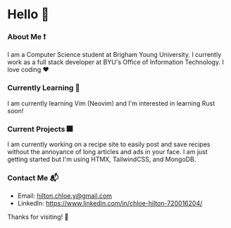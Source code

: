 # Hello 👋

<!--
**chlohilt/chlohilt** is a ✨ _special_ ✨ repository because its `README.md` (this file) appears on your GitHub profile.

Here are some ideas to get you started:

- 🔭 I’m currently working on ...
- 🌱 I’m currently learning ...
- 👯 I’m looking to collaborate on ...
- 🤔 I’m looking for help with ...
- 💬 Ask me about ...
- 📫 How to reach me: ...
- 😄 Pronouns: ...
- ⚡ Fun fact: ...
-->
### About Me ❗
I am a Computer Science student at Brigham Young University. I currently work as a full stack developer at BYU's Office of Information Technology. I love coding ♥️

### Currently Learning 🌱
I am currently learning Vim (Neovim) and I'm interested in learning Rust soon!

### Current Projects 🎆
I am currently working on a recipe site to easily post and save recipes without the annoyance of long articles and ads in your face. I am just getting started but I'm using HTMX, TailwindCSS, and MongoDB.

### Contact Me 📬
- Email: hilton.chloe.y@gmail.com
- LinkedIn: https://www.linkedin.com/in/chloe-hilton-720016204/

Thanks for visiting! 🤗
